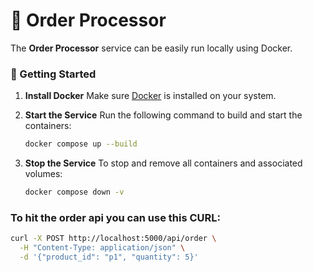 # 🧾 Order Processor

The **Order Processor** service can be easily run locally using Docker.

### 🚀 Getting Started

1. **Install Docker**
   Make sure [Docker](https://docs.docker.com/get-docker/) is installed on your system.

2. **Start the Service**
   Run the following command to build and start the containers:

   ```bash
   docker compose up --build
   ```

3. **Stop the Service**
   To stop and remove all containers and associated volumes:

   ```bash
   docker compose down -v
   ```

### To hit the order api you can use this CURL:

```bash
curl -X POST http://localhost:5000/api/order \
  -H "Content-Type: application/json" \
  -d '{"product_id": "p1", "quantity": 5}'

```
